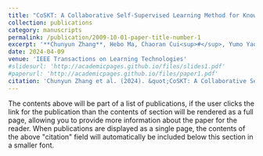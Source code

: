 ```yaml
---
title: "CoSKT: A Collaborative Self-Supervised Learning Method for Knowledge Tracing"
collection: publications
category: manuscripts
permalink: /publication/2009-10-01-paper-title-number-1
excerpt: '**Chunyun Zhang**, Hebo Ma, Chaoran Cui<sup>#</sup>, Yumo Yao, Weiran Xu, Yunfeng Zhang.'
date: 2024-04-09
venue: 'IEEE Transactions on Learning Technologies'
#slidesurl: 'http://academicpages.github.io/files/slides1.pdf'
#paperurl: 'http://academicpages.github.io/files/paper1.pdf'
citation: 'Chunyun Zhang et al. (2024). &quot;CoSKT: A Collaborative Self-Supervised Learning Method for Knowledge Tracing.&quot; <i>IEEE Transactions on Learning Technologies</i>. 17: 1502-1514 .'
---
```


The contents above will be part of a list of publications, if the user clicks the link for the publication than the contents of section will be rendered as a full page, allowing you to provide more information about the paper for the reader. When publications are displayed as a single page, the contents of the above "citation" field will automatically be included below this section in a smaller font.
